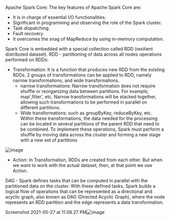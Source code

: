 
Apache Spark Core:
The key features of Apache Spark Core are:

- It is in charge of essential I/O functionalities.
- Significant in programming and observing the role of the Spark cluster.
- Task dispatching.
- Fault recovery.
- It overcomes the snag of MapReduce by using in-memory computation.

Spark Core is embedded with a special collection called RDD (resilient distributed dataset).
RDD - partitioning of data across all nodes
operations performed on RDDs: 
- Transformation: It is a function that produces new RDD from the existing RDDs.
2 groups of transformations can be applied to RDD, namely narrow transformations, and wide transformations.
  - narrow transformations: Narrow transformation does not require shuffle or reorganizing data between partitions. For example, map',filter', etc. Narrow transformations will be stacked together, allowing such transformations to be performed in parallel on different partitions.
  - Wide transformations: such as groupByKey, reduceByKey, etc. Within these transformations, the data needed for the processing can be located in several partitions of the parent RDD that need to be combined. To implement these operations, Spark must perform a shuffle by moving data across the cluster and forming a new stage with a new set of partitions

![image](https://user-images.githubusercontent.com/32897934/119871650-4ae0f100-bf40-11eb-8328-90d9ed7eac4d.png)


- Action: In Transformation, RDDs are created from each other. But when we want to work with the actual dataset, then, at that point we use Action.

DAG - Spark defines tasks that can be computed in parallel with the partitioned data on the cluster. With these defined tasks, Spark builds a logical flow of operations that can be represented as a directional and acyclic graph, also known as DAG (Directed Acyclic Graph), where the node represents an RDD partition and the edge represents a data transformation.

Screenshot 2021-05-27 at 11.08.27 PM![image](https://user-images.githubusercontent.com/32897934/119871850-7e238000-bf40-11eb-8d03-583cfd332305.png)


